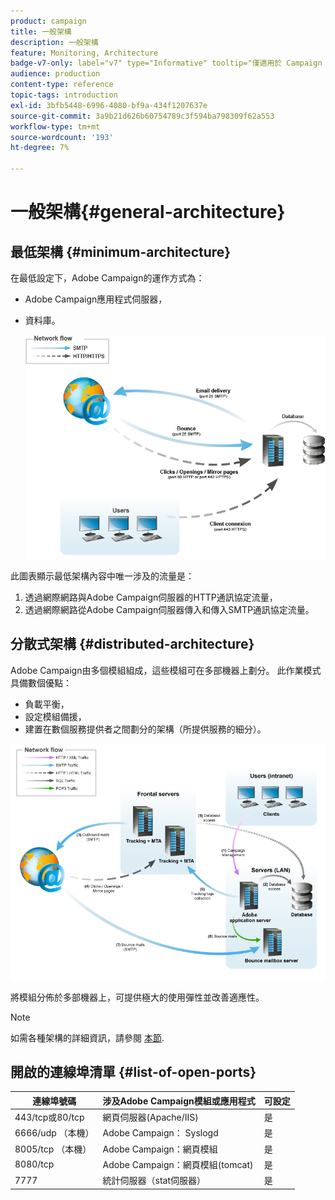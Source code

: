 ```yaml
---
product: campaign
title: 一般架構
description: 一般架構
feature: Monitoring, Architecture
badge-v7-only: label="v7" type="Informative" tooltip="僅適用於 Campaign Classic v7"
audience: production
content-type: reference
topic-tags: introduction
exl-id: 3bfb5448-6996-4080-bf9a-434f1207637e
source-git-commit: 3a9b21d626b60754789c3f594ba798309f62a553
workflow-type: tm+mt
source-wordcount: '193'
ht-degree: 7%

---
```


# 一般架構{#general-architecture}



## 最低架構 {#minimum-architecture}

在最低設定下，Adobe Campaign的運作方式為：

* Adobe Campaign應用程式伺服器，
* 資料庫。

  ![](assets/formation_exploitation.png)

此圖表顯示最低架構內容中唯一涉及的流量是：

1. 透過網際網路與Adobe Campaign伺服器的HTTP通訊協定流量，
1. 透過網際網路從Adobe Campaign伺服器傳入和傳入SMTP通訊協定流量。

## 分散式架構 {#distributed-architecture}

Adobe Campaign由多個模組組成，這些模組可在多部機器上劃分。 此作業模式具備數個優點：

* 負載平衡，
* 設定模組備援，
* 建置在數個服務提供者之間劃分的架構（所提供服務的細分）。

![](assets/architecturerepartie.png)

將模組分佈於多部機器上，可提供極大的使用彈性並改善適應性。

>[!NOTE]
>
>如需各種架構的詳細資訊，請參閱 [本節](../../installation/using/general-architecture.md).

## 開啟的連線埠清單 {#list-of-open-ports}

| 連線埠號碼 | 涉及Adobe Campaign模組或應用程式 | 可設定 |
|---|---|---|
| 443/tcp或80/tcp | 網頁伺服器(Apache/IIS) | 是 |
| 6666/udp （本機） | Adobe Campaign： Syslogd | 是 |
| 8005/tcp （本機） | Adobe Campaign：網頁模組 | 是 |
| 8080/tcp | Adobe Campaign：網頁模組(tomcat) | 是 |
| 7777 | 統計伺服器（stat伺服器） | 是 |
